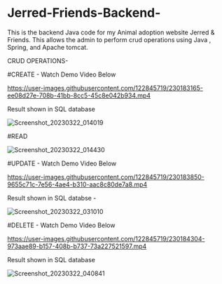 # Jerred-Friends-Backend-
This is the backend Java code for my Animal adoption website Jerred & Friends. This allows the admin to perform crud operations using Java , Spring, and Apache tomcat.

CRUD OPERATIONS-

#CREATE - Watch Demo Video Below 


https://user-images.githubusercontent.com/122845719/230183165-ee08d27e-708b-41bb-8cc5-45c8e042b934.mp4

Result shown in SQL database 



![Screenshot_20230322_014019](https://user-images.githubusercontent.com/122845719/230184578-2a6a0842-64ef-4c19-80db-0a075963abed.png)


#READ



![Screenshot_20230322_014430](https://user-images.githubusercontent.com/122845719/230185376-3be1622d-6a38-4ca3-91cc-ab45c1b31931.png)




#UPDATE  - Watch Demo Video Below 


https://user-images.githubusercontent.com/122845719/230183850-9655c71c-7e56-4ae4-b310-aac8c80de7a8.mp4



Result shown in SQL databse -



![Screenshot_20230322_031010](https://user-images.githubusercontent.com/122845719/230184818-0158060f-a319-421a-8a90-7dcfa1c66dc2.png)




#DELETE  - Watch Demo Video Below 


https://user-images.githubusercontent.com/122845719/230184304-973aae89-b157-408b-b737-73a227521597.mp4



Result shown in SQL database


![Screenshot_20230322_040841](https://user-images.githubusercontent.com/122845719/230185031-a970f957-aece-483d-8ef5-a80f2edcb441.png)
